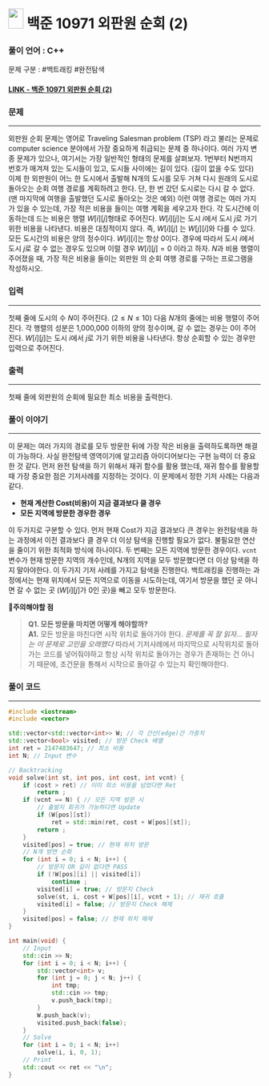 
# <img src="https://d2gd6pc034wcta.cloudfront.net/tier/9.svg" width="30" height="40"> 백준 10971 외판원 순회 (2)

### 풀이 언어 : C++

문제 구분 : #백트래킹 #완전탐색 
#### [LINK - 백준 10971 외판원 순회 (2)](https://www.acmicpc.net/problem/10971)

### 문제
<hr>

외판원 순회 문제는 영어로 Traveling Salesman problem (TSP) 라고 불리는 문제로 computer science 분야에서 가장 중요하게 취급되는 문제 중 하나이다. 여러 가지 변종 문제가 있으나, 여기서는 가장 일반적인 형태의 문제를 살펴보자. 1번부터 N번까지 번호가 매겨져 있는 도시들이 있고, 도시들 사이에는 길이 있다. (길이 없을 수도 있다) 이제 한 외판원이 어느 한 도시에서 출발해 N개의 도시를 모두 거쳐 다시 원래의 도시로 돌아오는 순회 여행 경로를 계획하려고 한다. 단, 한 번 갔던 도시로는 다시 갈 수 없다. (맨 마지막에 여행을 출발했던 도시로 돌아오는 것은 예외) 이런 여행 경로는 여러 가지가 있을 수 있는데, 가장 적은 비용을 들이는 여행 계획을 세우고자 한다. 각 도시간에 이동하는데 드는 비용은 행렬 $W[i][j]$형태로 주어진다. $W[i][j]$는 도시 $i$에서 도시 $j$로 가기 위한 비용을 나타낸다. 비용은 대칭적이지 않다. 즉, $W[i][j]$ 는 $W[j][i]$와 다를 수 있다. 모든 도시간의 비용은 양의 정수이다. $W[i][i]$는 항상 0이다. 경우에 따라서 도시 $i$에서 도시 $j$로 갈 수 없는 경우도 있으며 이럴 경우 $W[i][j]=0$ 이라고 하자. $N$과 비용 행렬이 주어졌을 때, 가장 적은 비용을 들이는 외판원 의 순회 여행 경로를 구하는 프로그램을 작성하시오.

### 입력
<hr>

첫째 줄에 도시의 수 $N$이 주어진다. $(2 ≤ N ≤ 10)$ 다음 $N$개의 줄에는 비용 행렬이 주어진다. 각 행렬의 성분은 1,000,000 이하의 양의 정수이며, 갈 수 없는 경우는 0이 주어진다. $W[i][j]$는 도시 $i$에서 $j$로 가기 위한 비용을 나타낸다. 항상 순회할 수 있는 경우만 입력으로 주어진다.
### 출력
<hr>

첫째 줄에 외판원의 순회에 필요한 최소 비용을 출력한다.
### 풀이 이야기
<hr>

이 문제는 여러 가지의 경로를 모두 방문한 뒤에 가장 작은 비용을 출력하도록하면 해결이 가능하다. 사실 완전탐색 영역이기에 알고리즘 아이디어보다는 구현 능력이 더 중요한 것 같다. 먼저 완전 탐색을 하기 위해서 재귀 함수를 활용 했는데, 재귀 함수를 활용할 때 가장 중요한 점은 기저사례를 지정하는 것이다. 이 문제에서 정한 기저 사례는 다음과 같다.

 - **현재 계산한 Cost(비용)이 지금 결과보다 클 경우**
 - **모든 지역에 방문한 경우한 경우**

이 두가지로 구분할 수 있다. 먼저 현재 Cost가 지금 결과보다 큰 경우는 완전탐색을 하는 과정에서 이전 결과보다 클 경우 더 이상 탐색을 진행할 필요가 없다. 불필요한 연산을 줄이기 위한 최적화 방식에 하나이다.
두 번째는 모든 지역에 방문한 경우이다. `vcnt`변수가 현재 방문한 지역의 개수인데, N개의 지역을 모두 방문했다면 더 이상 탐색을 하지 말아야한다. 이 두가지 기저 사례를 가지고 탐색을 진행한다. 백트래킹을 진행하는 과정에서는 현재 위치에서 모든 지역으로 이동을 시도하는데, 여기서 방문을 했던 곳 아니면 갈 수 없는 곳 ($W[i][j]$가 0인 곳)을 빼고 모두 방문한다.

🚨**주의해야할 점**
>**Q1. 모든 방문을 마치면 어떻게 해야할까?**  
>**A1.** 모든 방문을 마친다면 시작 위치로 돌아가야 한다. *문제를 꼭 잘 읽자… 필자는 이 문제로 고민을 오래했다* 따라서 기저사례에서 마지막으로 시작위치로 돌아가는 코드를 넣어줘야하고 항상 시작 위치로 돌아가는 경우가 존재하는 건 아니기 때문에, 조건문을 통해서 시작으로 돌아갈 수 있는지 확인해야한다.
### 풀이 코드
<hr>

``` c++
#include <iostream>
#include <vector>

std::vector<std::vector<int>> W; // 각 간선(edge)간 가중치
std::vector<bool> visited; // 방문 Check 배열
int ret = 2147483647; // 최소 비용
int N; // Input 변수

// Backtracking
void solve(int st, int pos, int cost, int vcnt) {
	if (cost > ret) // 이미 최소 비용을 넘었다면 Ret
		return ;
	if (vcnt == N) { // 모든 지역 방문 시
		// 출발지 회귀가 가능하다면 Update
		if (W[pos][st])
			ret = std::min(ret, cost + W[pos][st]);
		return ;
	}
	visited[pos] = true; // 현재 위치 방문
	// N개 방면 순회
	for (int i = 0; i < N; i++) {
		// 방문지 OR 길이 없다면 PASS
		if (!W[pos][i] || visited[i])
			continue ;
		visited[i] = true; // 방문지 Check
		solve(st, i, cost + W[pos][i], vcnt + 1); // 재귀 호출
		visited[i] = false; // 방문지 Check 해제
	}
	visited[pos] = false; // 현재 위치 해제
}

int main(void) {
	// Input
	std::cin >> N;
	for (int i = 0; i < N; i++) {
		std::vector<int> v;
		for (int j = 0; j < N; j++) {
			int tmp;
			std::cin >> tmp;
			v.push_back(tmp);
		}
		W.push_back(v);
		visited.push_back(false);
	}
	// Solve
	for (int i = 0; i < N; i++)
		solve(i, i, 0, 1);
	// Print
	std::cout << ret << "\n";
}
```


